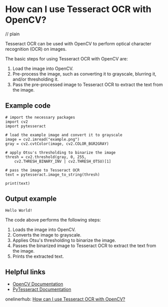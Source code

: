 # How can I use Tesseract OCR with OpenCV?
// plain

Tesseract OCR can be used with OpenCV to perform optical character recognition (OCR) on images.

The basic steps for using Tesseract OCR with OpenCV are:
1. Load the image into OpenCV.
2. Pre-process the image, such as converting it to grayscale, blurring it, and/or thresholding it.
3. Pass the pre-processed image to Tesseract OCR to extract the text from the image.

## Example code

```
# import the necessary packages
import cv2
import pytesseract

# load the example image and convert it to grayscale
image = cv2.imread("example.png")
gray = cv2.cvtColor(image, cv2.COLOR_BGR2GRAY)

# apply Otsu's thresholding to binarize the image
thresh = cv2.threshold(gray, 0, 255,
	cv2.THRESH_BINARY_INV | cv2.THRESH_OTSU)[1]

# pass the image to Tesseract OCR
text = pytesseract.image_to_string(thresh)

print(text)
```

## Output example

```
Hello World!
```

The code above performs the following steps:
1. Loads the image into OpenCV.
2. Converts the image to grayscale.
3. Applies Otsu's thresholding to binarize the image.
4. Passes the binarized image to Tesseract OCR to extract the text from the image.
5. Prints the extracted text.

## Helpful links
- [OpenCV Documentation](https://opencv.org/documentation/)
- [PyTesseract Documentation](https://pypi.org/project/pytesseract/)

onelinerhub: [How can I use Tesseract OCR with OpenCV?](https://onelinerhub.com/tesseract-ocr/how-can-i-use-tesseract-ocr-with-opencv)